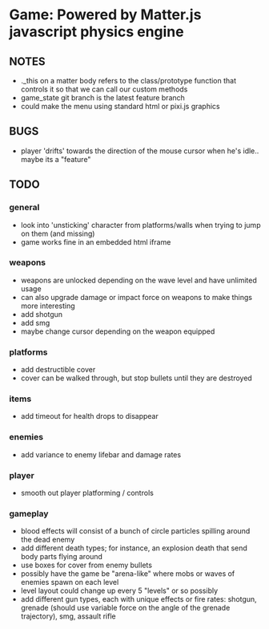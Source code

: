 # Game: Powered by Matter.js javascript physics engine

## NOTES
- ._this on a matter body refers to the class/prototype function that controls it so that we can call our custom methods
- game_state git branch is the latest feature branch
- could make the menu using standard html or pixi.js graphics

## BUGS
- player 'drifts' towards the direction of the mouse cursor when he's idle.. maybe its a "feature"

## TODO

### general
- look into 'unsticking' character from platforms/walls when trying to jump on them (and missing)
- game works fine in an embedded html iframe

### weapons
- weapons are unlocked depending on the wave level and have unlimited usage
- can also upgrade damage or impact force on weapons to make things more interesting
- add shotgun
- add smg
- maybe change cursor depending on the weapon equipped

### platforms
- add destructible cover
- cover can be walked through, but stop bullets until they are destroyed

### items
- add timeout for health drops to disappear

### enemies
- add variance to enemy lifebar and damage rates

### player
- smooth out player platforming / controls

### gameplay
- blood effects will consist of a bunch of circle particles spilling around the dead enemy
- add different death types; for instance, an explosion death that send body parts flying around
- use boxes for cover from enemy bullets
- possibly have the game be "arena-like" where mobs or waves of enemies spawn on each level
- level layout could change up every 5 "levels" or so possibly
- add different gun types, each with unique effects or fire rates: shotgun, grenade (should use variable force on the angle of the grenade trajectory), smg, assault rifle
